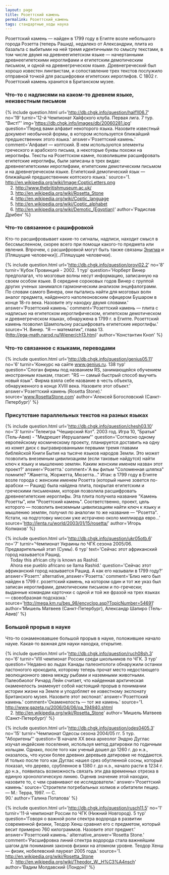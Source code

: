 ```yaml
---
layout: page
title: Розеттский камень
permalink: Розеттский_камень
tags: стандартные_ходы наука
---
```

Розеттский камень — найден в 1799 году в Египте возле небольшого города Розетта (теперь Рашид), недалеко от Александрии, плита из базальта с выбитыми на ней тремя идентичными по смыслу текстами, в том числе двумя на древнеегипетском языке — начертанными древнеегипетскими иероглифами и египетским демотическим письмом, и одной на древнегреческом языке. Древнегреческий был хорошо известен лингвистам, и сопоставление трех текстов послужило отправной точкой для расшифровки египетских иероглифов. С 1802 г. Розеттский камень хранится в Британском музее.


### Что-то с надписями на каком-то древнем языке, неизвестным письмом 

{% include question.html
url='http://db.chgk.info/question/haif1l06.7'
no='19'
turnir='12-й Чемпионат Хайфского клуба. Первая лига.  7 тур. "Вист!"'
img='https://db.chgk.info/images/db/20060281.jpg'
question='Перед вами алфавит некоторого языка. Назовите известный документ необычной формы, в котором используется ближайший предшественник этого языка.'
answer='Розеттский камень.'
comment='Алфавит — коптский. В нем используются элементы греческого и арабского письма, а некоторые буквы похожи на иероглифы. Тексты на Розеттском камне, позволившем расшифровать египетские иероглифы, были записаны в трех видах: древнеегипетскими иероглифами, египетским демотическим письмом и на древнегреческом языке. Египетский демотический язык — ближайший предшественник коптского языка.'
source='1. http://en.wikipedia.org/wiki/Image:CopticLetters.png<br>    2. http://www.thebritishmuseum.ac.uk/<br>    3. http://en.wikipedia.org/wiki/Rosetta_Stone<br>    4. http://en.wikipedia.org/wiki/Coptic_language<br>    5. http://en.wikipedia.org/wiki/Coptic_alphabet<br>    6. http://en.wikipedia.org/wiki/Demotic_(Egyptian)'
author='Радислав Дрибен'
 %}


### Что-то связанное с рашифровкой  

Кто-то расшифровывает какие-то сигналы, надписи, находит смысл в бессмысленном, скорее всего при помощи какого-то предмета или явления. Впрочем, с расшифровкой могут быть также связаны [Энигма](../Энигма) и [Пляшущие человечки](../Пляшущие человечки).

{% include question.html
url='http://db.chgk.info/question/provi02.2'
no='8'
turnir='Кубок Провинций - 2002.  1 тур'
question='Норберт Винер предполагал, что мозговые волны несут информацию, записанную на своем особом языке. В середине сороковых годов Винер с группой других ученых занимался гармоническим анализом энцефалограмм. По словам самого Винера, они пытались найти для мозговых волн аналог предмета, найденного наполеоновским офицером Бушаром в конце 18-го века. Назовите эту находку двумя словами.'
answer='Розеттский камень.'
comment='Розеттский камень — плита с надписью на египетском иероглифическом, египетском демотическом и древнегреческом языках, обнаружена в 1799 г. в Египте. Розеттский камень позволил Шампольону расшифровать египетские иероглифы.'
source='Н. Винер. "Я — математик", глава 13.<br>(http://ega-math.narod.ru/Wiener/ch13.htm)'
author='Константин Кноп'
 %}

### Что-то связанное с языками, переводами 
{% include question.html
url='http://db.chgk.info/question/genius05.11'
no='6'
turnir='Конкурс на сайте www.genius.ru.  138 тур'
question='Слоган фирмы под названием RS, занимающейся обучением иностранным языкам, гласит: "RS — самый быстрый способ выучить новый язык". Фирма взяла себе название в честь объекта, обнаруженного в конце XVIII века. Назовите этот объект.'
answer='Розеттский камень (Rosetta Stone).'
source='www.RosettaStone.com'
author='Алексей Богословский (Санкт-Петербург)'
 %}

### Присутствие параллельных текстов на разных языках 

{% include question.html
url='http://db.chgk.info/question/chesh03.10'
no='3'
turnir='Телеигра "Чеширский Кот". 2003 год.  Игра 10, "Братья" (Тель-Авив) - "Мидрешет Иерушалаим"'
question='Согласно одному европейскому космическому проекту, планируется доставить на одну из комет диск с выгравированными первыми тремя главами библейской Книги Бытия на тысяче языков народов Земли. Это может позволить внеземным цивилизациям (если таковые найдутся) найти ключ к языку и мышлению землян. Каким женским именем назван этот проект?'
answer='Розетта.'
comment='А вы фильм "Соломенная шляпка" помните? "Жанетта, Жоржетта, Мюзетта..." Итак: в 1799 году в Египте возле города с женским именем Розетта (который нынче зовется по-арабски — Рашид) была найдена плита, покрытая египетским и греческими письменами, которая позволила расшифровать древнеегипетские иероглифы. Эта плита получила название "Камень Розетты", или "Розеттский камень". Соответственно, проект, цель которого — позволить внеземным цивилизациям найти ключ к языку и мышлению землян, получил по аналогии то же название — "Розетта". Кстати, на подготовку миссии уже истрачено около миллиарда евро...'
source='http://lenta.ru/world/2003/01/15/rosetta/'
author='Игорь Колмаков'
 %}

{% include question.html
url='http://db.chgk.info/question/ukr05otb.6'
no='7'
turnir='Чемпионат Украины по ЧГК сезона 2005/06. Предварительный этап (Сумы).  6 тур'
text='Сейчас этот африканский город называется Рашид.<br>    Today this african city is known as Rashid.<br>    Ahora ese pueblo africano se llama Rashid.'
question='Сейчас этот африканский город называется Рашид. А как его называли в 1799 году?'
answer='Розетт.'
alternative_answer='Розетта.'
comment='Близ него был найден в 1799 г. розеттский камень, на котором один и тот же указ был записан иероглифами, демотическим письмом и по-гречески; выданные командам карточки с одной и той же фразой на трех языках — своеобразная подсказка.'
source='http://mega.km.ru/bes_98/encyclop.asp?TopicNumber=54691'
author='Мишель Матвеев (Санкт-Петербург), Александр Шапиро (Тель-Авив)'
 %}


### Большой прорыв в науке
Что-то ознаменовавшее большой прорыв в науке, положившее начало науке. Какая-то важная для науки находка, открытие. 

{% include question.html
url='http://db.chgk.info/question/ruch08sh.3'
no='6'
turnir='VIII чемпионат России среди школьников по ЧГК.  3 тур'
question='Недавно во льдах Канады палеонтологи обнаружили останки ластоногого крокодила, которому теперь прочат место недостающего эволюционного звена между рыбами и наземными животными. Палеобиолог Ричард Лейн считает, что найденная арктическая окаменелость знаменует собой настоящий прорыв в понимании истории жизни на Земле и уподобляет ее известному экспонату Британского музея. Назовите этот экспонат.'
answer='Розеттский камень.'
comment='Окаменелость — тот же камень.'
source='1. http://www.gazeta.ru/2006/04/06/oa_194940.shtml<br>    2. http://en.wikipedia.org/wiki/Rosetta_Stone'
author='Мишель Матвеев (Санкт-Петербург)'
 %}

{% include question.html
url='http://db.chgk.info/question/odes0405.3'
no='15'
turnir='Чемпионат Одессы сезона 2004/05 гг. 5 тур. "Аборигены"'
question='В начале XX века археолог Эндрю Дуглас изучал индейские поселения, используя метод датировки по годичным кольцам. Однако, после того как ученый дошел до 1260 г. до н.э., оказалось, что куски более древних деревьев датировке не поддаются. И только после того как Дуглас нашел срез обугленной сосны, который показал, что дерево, срубленное в 1380 г. до н.э., начало расти в 1234 г. до н.э., появилась возможность связать эти два временных отрезка в единую хронологическую линию. Оценив значение этой находки, назовите то, с чем сравнивают ее исследователи.'
answer='Розеттский камень.'
source='Строители погребальных холмов и обитатели пещер. — М.: Терра, 1997. — С.<br>90.'
author='Галина Потапова'
 %}

{% include question.html
url='http://db.chgk.info/question/rusch11.5'
no='1'
turnir='11-й чемпионат России по ЧГК (Нижний Новгород).  5 тур'
question='Говоря о важной роли спектра водорода в развитии современной физики, Теодор Хенш сравнил его с предметом, который весит примерно 760 килограммов. Назовите этот предмет.'
answer='Розеттский камень.'
alternative_answer='Rosetta Stone.'
comment='Расшифровка линий спектра водорода стала важнейшим шагом для понимания законов физики на атомном уровне. Теодор Хенш — физик, нобелевский лауреат 2005 года.'
source='1. http://en.wikipedia.org/wiki/Rosetta_Stone<br>    2. http://en.wikipedia.org/wiki/Theodor_W._H%C3%A4nsch'
author='Вадим Молдавский (Лондон)'
 %}

 